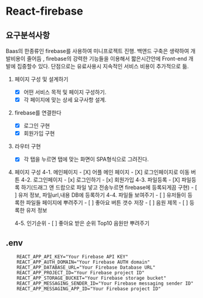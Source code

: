 # React-firebase

## 요구분석사항

Baas의 한종류인 firebase를 사용하여 미니프로젝트 진행.
백앤드 구축은 생략하여 개발비용이 줄어듬 , firebase의 강력한 기능들을 이용해서 짧은시간안에 Front-end 개발에 집중할수 있다.
단점으로는 유료사용시 지속적인 서비스 비용이 추가적으로 듦.

1. 페이지 구성 및 설계하기
    - [X] 어떤 서비스 목적 및 페이지 구성하기.
    - [X] 각 페이지에 맞는 상세 요구사항 설계.

2. firebase를 연결한다
    - [x] 로그인 구현
    - [x] 회원가입 구현

3. 라우터 구현
    - [x] 각 탭을 누르면 탭에 맞는 화면이 SPA형식으로 그려진다.

4. 페이지 구성
    4-1. 메인페이지
        - [X] 어플 메인 페이지
        - [X] 로그인페이지로 이동 버튼
    4-2. 로그인페이지
        - [x] 로그인하기
        - [x] 회원가입
    4-3. 파일등록
        - [X] 파일등록 하기(드래그 앤 드랍으로 파일 넣고 전송누르면 firebase에 등록되게끔 구현)
        - [ ] 유저 정보, 파일url,내용 DB에 등록하기
    4-4. 파일들 보여주기
        - [ ] 유저들이 등록한 파일들 페이지에 뿌려주기
        - [ ] 좋아요 버튼 갯수 저장
        - [ ] 음원 제목
        - [ ] 등록한 유저 정보

    4-5. 인기순위
        - [ ] 좋아요 받은 순위 Top10 음원만 뿌려주기

## .env

```
    REACT_APP_API_KEY="Your Firebase API KEY"
    REACT_APP_AUTH_DOMAIN="Your Firebase AUTH domain"
    REACT_APP_DATABASE_URL="Your Firebase Database URL"
    REACT_APP_PROJECT_ID="Your Firebase project ID"
    REACT_APP_STORAGE_BUCKET="Your Firebase storage bucket"
    REACT_APP_MESSAGING_SENDER_ID="Your Firebase messaging sender ID"
    REACT_APP_MESSAGING_APP_ID="Your Firebase project ID"
```